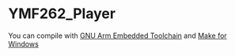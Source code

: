 # YMF262_Player

You can compile with [GNU Arm Embedded Toolchain](https://developer.arm.com/tools-and-software/open-source-software/developer-tools/gnu-toolchain/gnu-rm/downloads)
and [Make for Windows](http://gnuwin32.sourceforge.net/packages/make.htm)
